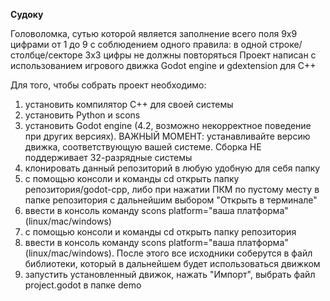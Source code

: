 **Судоку**

Головоломка, сутью которой является заполнение всего поля 9х9 цифрами от 1 до 9 с соблюдением одного правила: в одной строке/столбце/секторе 3х3 цифры не должны повторяться
Проект написан с использованием игрового движка Godot engine и gdextension для C++

Для того, чтобы собрать проект необходимо: 
1) установить компилятор C++ для своей системы
2) установить Python и scons
3) установить Godot engine (4.2, возможно некорректное поведение при других версиях). ВАЖНЫЙ МОМЕНТ: устанавливайте версию движка, соответствующую вашей системе. Сборка НЕ поддерживает 32-разрядные системы
4) клонировать данный репозиторий в любую удобную для себя папку
5) с помощью консоли и команды cd открыть папку репозитория/godot-cpp, либо при нажатии ПКМ по пустому месту в папке репозитория с дальнейшим выбором "Открыть в терминале"
6) ввести в консоль команду scons platform="ваша платформа" (linux/mac/windows)
7) с помощью консоли и команды cd открыть папку репозитория
8) ввести в консоль команду scons platform="ваша платформа" (linux/mac/windows). После этого все исходники соберутся в файл библиотеки, который в дальнейшем будет использоваться движком
9) запустить установленный движок, нажать "Импорт", выбрать файл project.godot в папке demo